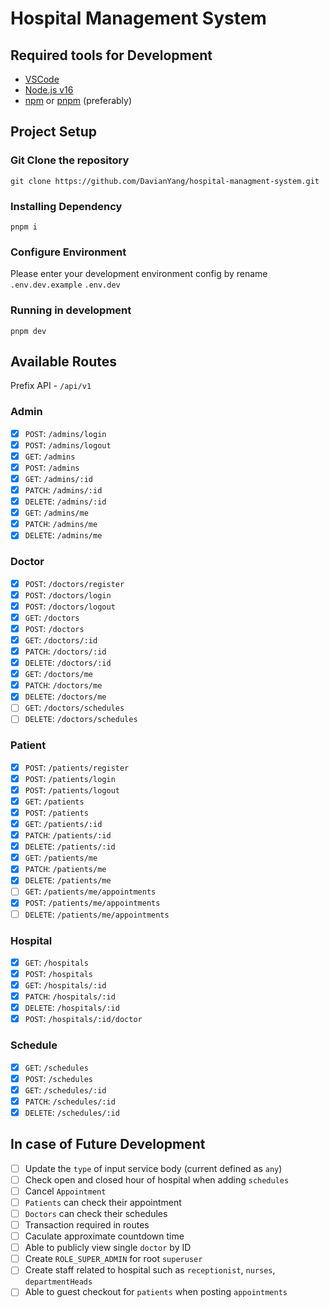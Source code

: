 # Hospital Management System

## Required tools for Development

- [VSCode](https://code.visualstudio.com/)
- [Node.js v16](https://nodejs.org/en/)
- [npm](https://www.npmjs.com/) or [pnpm](https://pnpm.io/) (preferably)

## Project Setup

### Git Clone the repository

```
git clone https://github.com/DavianYang/hospital-managment-system.git
```

### Installing Dependency

```
pnpm i
```

### Configure Environment

Please enter your development environment config by rename `.env.dev.example`
`.env.dev`

### Running in development

```
pnpm dev
```

## Available Routes

Prefix API - `/api/v1`

### Admin

- [x] `POST`: `/admins/login`
- [x] `POST`: `/admins/logout`
- [x] `GET`: `/admins`
- [x] `POST`: `/admins`
- [x] `GET`: `/admins/:id`
- [x] `PATCH`: `/admins/:id`
- [x] `DELETE`: `/admins/:id`
- [x] `GET`: `/admins/me`
- [x] `PATCH`: `/admins/me`
- [x] `DELETE`: `/admins/me`

### Doctor

- [x] `POST`: `/doctors/register`
- [x] `POST`: `/doctors/login`
- [x] `POST`: `/doctors/logout`
- [x] `GET`: `/doctors`
- [x] `POST`: `/doctors`
- [x] `GET`: `/doctors/:id`
- [x] `PATCH`: `/doctors/:id`
- [x] `DELETE`: `/doctors/:id`
- [x] `GET`: `/doctors/me`
- [x] `PATCH`: `/doctors/me`
- [x] `DELETE`: `/doctors/me`
- [ ] `GET`: `/doctors/schedules`
- [ ] `DELETE`: `/doctors/schedules`

### Patient

- [x] `POST`: `/patients/register`
- [x] `POST`: `/patients/login`
- [x] `POST`: `/patients/logout`
- [x] `GET`: `/patients`
- [x] `POST`: `/patients`
- [x] `GET`: `/patients/:id`
- [x] `PATCH`: `/patients/:id`
- [x] `DELETE`: `/patients/:id`
- [x] `GET`: `/patients/me`
- [x] `PATCH`: `/patients/me`
- [x] `DELETE`: `/patients/me`
- [ ] `GET`: `/patients/me/appointments`
- [x] `POST`: `/patients/me/appointments`
- [ ] `DELETE`: `/patients/me/appointments`

### Hospital

- [x] `GET`: `/hospitals`
- [x] `POST`: `/hospitals`
- [x] `GET`: `/hospitals/:id`
- [x] `PATCH`: `/hospitals/:id`
- [x] `DELETE`: `/hospitals/:id`
- [x] `POST`: `/hospitals/:id/doctor`

### Schedule

- [x] `GET`: `/schedules`
- [x] `POST`: `/schedules`
- [x] `GET`: `/schedules/:id`
- [x] `PATCH`: `/schedules/:id`
- [x] `DELETE`: `/schedules/:id`

## In case of Future Development

- [ ] Update the `type` of input service body (current defined as `any`)
- [ ] Check open and closed hour of hospital when adding `schedules`
- [ ] Cancel `Appointment`
- [ ] `Patients` can check their appointment
- [ ] `Doctors` can check their schedules
- [ ] Transaction required in routes
- [ ] Caculate approximate countdown time
- [ ] Able to publicly view single `doctor` by ID
- [ ] Create `ROLE_SUPER_ADMIN` for root `superuser`
- [ ] Create staff related to hospital such as `receptionist`, `nurses`,
      `departmentHeads`
- [ ] Able to guest checkout for `patients` when posting `appointments`
